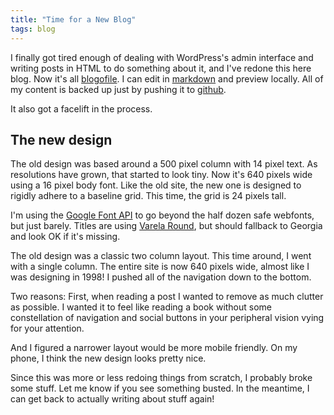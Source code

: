 ```yaml
---
title: "Time for a New Blog"
tags: blog
---
```


I finally got tired enough of dealing with WordPress's admin interface and writing posts in HTML to do something about it, and I've redone this here blog. Now it's all [blogofile][]. I can edit in [markdown][] and preview locally. All of my content is backed up just by pushing it to [github][].

[blogofile]: http://www.blogofile.com
[markdown]: http://daringfireball.net/projects/markdown/
[github]: https://github.com/munificent/journal

It also got a facelift in the process.

## The new design

The old design was based around a 500 pixel column with 14 pixel text. As resolutions have grown, that started to look tiny. Now it's 640 pixels wide using a 16 pixel body font. Like the old site, the new one is designed to rigidly adhere to a baseline grid. This time, the grid is 24 pixels tall.

I'm using the [Google Font API][fonts] to go beyond the half dozen safe webfonts, but just barely. Titles are using [Varela Round][], but should fallback to Georgia and look OK if it's missing.

[fonts]: https://fonts.google.com/
[varela round]: https://fonts.google.com/specimen/Varela+Round

The old design was a classic two column layout. This time around, I went with a
single column. The entire site is now 640 pixels wide, almost like I was
designing in 1998! I pushed all of the navigation down to the bottom.

Two reasons: First, when reading a post I wanted to remove as much clutter as
possible. I wanted it to feel like reading a book without some constellation of
navigation and social buttons in your peripheral vision vying for your
attention.

And I figured a narrower layout would be more mobile friendly. On my phone, I
think the new design looks pretty nice.

Since this was more or less redoing things from scratch, I probably broke some
stuff. Let me know if you see something busted. In the meantime, I can get back
to actually writing about stuff again!
